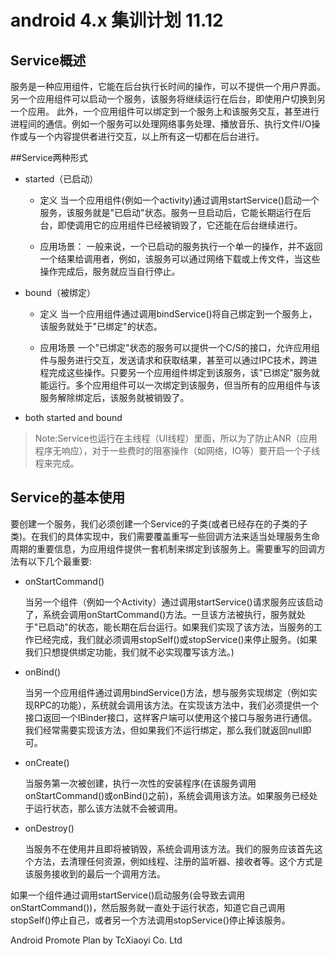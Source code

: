 android 4.x 集训计划 11.12
===================

## Service概述

服务是一种应用组件，它能在后台执行长时间的操作，可以不提供一个用户界面。另一个应用组件可以启动一个服务，该服务将继续运行在后台，即使用户切换到另一个应用。
此外，一个应用组件可以绑定到一个服务上和该服务交互，甚至进行进程间的通信。例如一个服务可以处理网络事务处理、播放音乐、执行文件I/O操作或与一个内容提供者进行交互，以上所有这一切都在后台进行。

##Service两种形式

+ started（已启动）
  - 定义
    当一个应用组件(例如一个activity)通过调用startService()启动一个服务，该服务就是"已启动"状态。服务一旦启动后，它能长期运行在后台，即使调用它的应用组件已经被销毁了，它还能在后台继续进行。

  - 应用场景：
    一般来说，一个已启动的服务执行一个单一的操作，并不返回一个结果给调用者，例如，该服务可以通过网络下载或上传文件，当这些操作完成后，服务就应当自行停止。

+ bound（被绑定）
  - 定义
    当一个应用组件通过调用bindService()将自己绑定到一个服务上，该服务就处于"已绑定"的状态。

  - 应用场景
    一个"已绑定"状态的服务可以提供一个C/S的接口，允许应用组件与服务进行交互，发送请求和获取结果，甚至可以通过IPC技术，跨进程完成这些操作。只要另一个应用组件绑定到该服务，该"已绑定"服务就能运行。多个应用组件可以一次绑定到该服务，但当所有的应用组件与该服务解除绑定后，该服务就被销毁了。

+ both started and bound

> Note:Service也运行在主线程（UI线程）里面，所以为了防止ANR（应用程序无响应），对于一些费时的阻塞操作（如网络，IO等）要开启一个子线程来完成。

## Service的基本使用

要创建一个服务，我们必须创建一个Service的子类(或者已经存在的子类的子类)。在我们的具体实现中，我们需要覆盖重写一些回调方法来适当处理服务生命周期的重要信息，为应用组件提供一套机制来绑定到该服务上。需要重写的回调方法有以下几个最重要:

+ onStartCommand()

  当另一个组件（例如一个Activity）通过调用startService()请求服务应该启动了，系统会调用onStartCommand()方法。一旦该方法被执行，服务就处于"已启动"的状态，能长期在后台运行。如果我们实现了该方法，当服务的工作已经完成，我们就必须调用stopSelf()或stopService()来停止服务。(如果我们只想提供绑定功能，我们就不必实现覆写该方法。)

+ onBind()

  当另一个应用组件通过调用bindService()方法，想与服务实现绑定（例如实现RPC的功能），系统就会调用该方法。在实现该方法中，我们必须提供一个接口返回一个IBinder接口，这样客户端可以使用这个接口与服务进行通信。我们经常需要实现该方法，但如果我们不运行绑定，那么我们就返回null即可。

+ onCreate()

  当服务第一次被创建，执行一次性的安装程序(在该服务调用onStartCommand()或onBind()之前)，系统会调用该方法。如果服务已经处于运行状态，那么该方法就不会被调用。

+ onDestroy()

  当服务不在使用并且即将被销毁，系统会调用该方法。我们的服务应该首先这个方法，去清理任何资源，例如线程、注册的监听器、接收者等。这个方式是该服务接收到的最后一个调用方法。

如果一个组件通过调用startService()启动服务(会导致去调用onStartCommand())，然后服务就一直处于运行状态，知道它自己调用stopSelf()停止自己，或者另一个方法调用stopService()停止掉该服务。

Android Promote Plan by TcXiaoyi Co. Ltd

